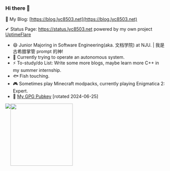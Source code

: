 ### Hi there 👋

 💬 My Blog: [https://blog.lyc8503.net](https://blog.lyc8503.net)
 
 ✔ Status Page: https://status.lyc8503.net powered by my own project [UptimeFlare](https://github.com/lyc8503/UptimeFlare)

<!--The START and END comments below are used in scripts at https://lyc8503.net/ -->

<!--START-->
- 😄 Junior Majoring in Software Engineering(aka. 文档学院) at NJU. | 我是古希腊掌管 prompt 的神!
- 🔭 Currently trying to operate an autonomous system.
- ⚡ To-study/do List: Write some more blogs, maybe learn more C++ in my summer internship.
- 🐟 Fish touching.
- 🎮 Sometimes play Minecraft modpacks, currently playing Enigmatica 2: Expert.<!--END-->
- 🔑 [My GPG Pubkey](https://github.com/lyc8503/lyc8503/blob/main/lyc8503_gpg_public.key) [rotated 2024-06-25]

<div style="display: flex; align-items: flex-start;">
    <img align="center" src="https://github-readme-stats-git-master-lyc8503.vercel.app/api?username=lyc8503&layout=compact&show_icons=true&number_format=long" />
    <img align="center" src="https://github-readme-stats-git-master-lyc8503.vercel.app/api/top-langs/?username=lyc8503&layout=compact&exclude_repo=nju-ics-2020-spring-nemu" style="height: 195px" />
</div>

<!--
**lyc8503/lyc8503** is a ✨ _special_ ✨ repository because its `README.md` (this file) appears on your GitHub profile.

Here are some ideas to get you started:

- 🔭 I’m currently working on ...
- 🌱 I’m currently learning ...
- 👯 I’m looking to collaborate on ...
- 🤔 I’m looking for help with ...
- 💬 Ask me about ...
- 📫 How to reach me: ...
- 😄 Pronouns: ...
- ⚡ Fun fact: ...
-->

<!--
### Some Interesting Toys

[![DNet](https://github-readme-stats.vercel.app/api/pin/?username=lyc8503&repo=DNet-core)](https://github.com/lyc8503/DNet-core)
[![jjvm](https://github-readme-stats.vercel.app/api/pin/?username=lyc8503&repo=jjvm)](https://github.com/lyc8503/jjvm)
[![bfjit](https://github-readme-stats.vercel.app/api/pin/?username=lyc8503&repo=BrainfuckJIT)](https://github.com/lyc8503/BrainfuckJIT)
[![lycOS](https://github-readme-stats.vercel.app/api/pin/?username=lyc8503&repo=lycOS)](https://github.com/lyc8503/lycOS)
-->
